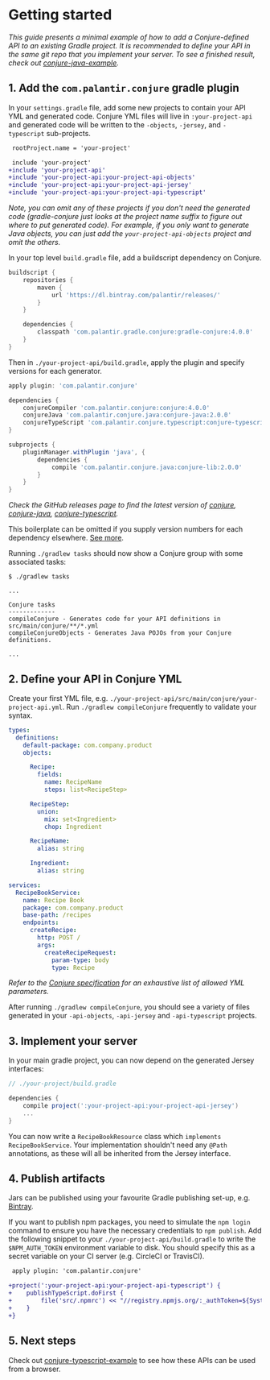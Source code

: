 # Getting started

_This guide presents a minimal example of how to add a Conjure-defined API to an existing Gradle project.  It is recommended to define your API in the same git repo that you implement your server. To see a finished result, check out [conjure-java-example](https://github.com/palantir/conjure-java-example)._

## 1. Add the `com.palantir.conjure` gradle plugin

In your `settings.gradle` file, add some new projects to contain your API YML and generated code. Conjure YML files will live in `:your-project-api` and generated code will be written to the `-objects`, `-jersey`, and `-typescript` sub-projects.

```diff
 rootProject.name = 'your-project'

 include 'your-project'
+include 'your-project-api'
+include 'your-project-api:your-project-api-objects'
+include 'your-project-api:your-project-api-jersey'
+include 'your-project-api:your-project-api-typescript'
```

_Note, you can omit any of these projects if you don't need the generated code (gradle-conjure just looks at the project name suffix to figure out where to put generated code).  For example, if you only want to generate Java objects, you can just add the `your-project-api-objects` project and omit the others._

In your top level `build.gradle` file, add a buildscript dependency on Conjure.

```groovy
buildscript {
    repositories {
        maven {
            url 'https://dl.bintray.com/palantir/releases/'
        }
    }

    dependencies {
        classpath 'com.palantir.gradle.conjure:gradle-conjure:4.0.0'
    }
}
```

Then in `./your-project-api/build.gradle`, apply the plugin and specify versions for each generator.

```groovy
apply plugin: 'com.palantir.conjure'

dependencies {
    conjureCompiler 'com.palantir.conjure:conjure:4.0.0'
    conjureJava 'com.palantir.conjure.java:conjure-java:2.0.0'
    conjureTypeScript 'com.palantir.conjure.typescript:conjure-typescript:3.3.0'
}

subprojects {
    pluginManager.withPlugin 'java', {
        dependencies {
            compile 'com.palantir.conjure.java:conjure-lib:2.0.0'
        }
    }
}
```

_Check the GitHub releases page to find the latest version of [conjure](https://github.com/palantir/conjure/releases), [conjure-java](https://github.com/palantir/conjure-java/releases), [conjure-typescript](https://github.com/palantir/conjure-typescript/releases)._

This boilerplate can be omitted if you supply version numbers for each dependency elsewhere. [See more](./gradle_decoupled_versions.md).

Running `./gradlew tasks` should now show a Conjure group with some associated tasks:

```
$ ./gradlew tasks

...

Conjure tasks
-------------
compileConjure - Generates code for your API definitions in src/main/conjure/**/*.yml
compileConjureObjects - Generates Java POJOs from your Conjure definitions.

...
```

## 2. Define your API in Conjure YML

Create your first YML file, e.g. `./your-project-api/src/main/conjure/your-project-api.yml`.  Run `./gradlew compileConjure` frequently to validate your syntax.

```yaml
types:
  definitions:
    default-package: com.company.product
    objects:

      Recipe:
        fields:
          name: RecipeName
          steps: list<RecipeStep>

      RecipeStep:
        union:
          mix: set<Ingredient>
          chop: Ingredient

      RecipeName:
        alias: string

      Ingredient:
        alias: string

services:
  RecipeBookService:
    name: Recipe Book
    package: com.company.product
    base-path: /recipes
    endpoints:
      createRecipe:
        http: POST /
        args:
          createRecipeRequest:
            param-type: body
            type: Recipe
```

_Refer to the [Conjure specification](/docs/spec/source_files.md) for an exhaustive list of allowed YML parameters._

After running `./gradlew compileConjure`, you should see a variety of files generated in your `-api-objects`, `-api-jersey` and `-api-typescript` projects.

## 3. Implement your server

In your main gradle project, you can now depend on the generated Jersey interfaces:

```groovy
// ./your-project/build.gradle

dependencies {
    compile project(':your-project-api:your-project-api-jersey')
    ...
}
```

You can now write a `RecipeBookResource` class which `implements RecipeBookService`.  Your implementation shouldn't need any `@Path` annotations, as these will all be inherited from the Jersey interface.

## 4. Publish artifacts

Jars can be published using your favourite Gradle publishing set-up, e.g. [Bintray](https://bintray.com/).

If you want to publish npm packages, you need to simulate the `npm login` command to ensure you have the necessary credentials to `npm publish`.  Add the following snippet to your `./your-project-api/build.gradle` to write the `$NPM_AUTH_TOKEN` environment variable to disk.  You should specify this as a secret variable on your CI server (e.g. CircleCI or TravisCI).

```diff
 apply plugin: 'com.palantir.conjure'

+project(':your-project-api:your-project-api-typescript') {
+    publishTypeScript.doFirst {
+        file('src/.npmrc') << "//registry.npmjs.org/:_authToken=${System.env.NPM_AUTH_TOKEN}"
+    }
+}
```

## 5. Next steps

Check out [conjure-typescript-example](https://github.com/palantir/conjure-typescript-example) to see how these APIs can be used from a browser.
